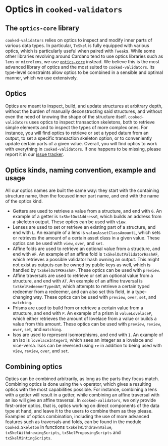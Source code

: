 # Optics in `cooked-validators`

## The `optics-core` library

`cooked-validators` relies on optics to inspect and modify inner parts of
various data types. In particular, `TxSkel` is fully equipped with various
optics, which is particularly useful when paired with `Tweak`s. While some other
libraries revolving around Cardano tend to use optics libraries such as `lens`
or `microlens`, we use
[`optics-core`](https://hackage.haskell.org/package/optics-core) instead. We
believe this is the most advanced library of optics and the most suited to
`cooked-validators`. Its type-level constraints allow optics to be combined in a
sensible and optimal manner, which we use extensively.

## Optics

Optics are meant to inspect, build, and update structures at arbitrary depth,
without the burden of manually deconstructing said structures, and without even
the need of knowing the shape of the structure itself. `cooked-validators` uses
optics to inspect transaction skeletons, both to retrieve simple elements and to
inspect the types of more complex ones. For instance, you will find optics to
retrieve or set a typed datum from an output, to set a specific transaction
skeleton option, or to conveniently update certain parts of a given
value. Overall, you will find optics to work with everything in
`cooked-validators`. If one happens to be missing, please report it in our
[issue tracker](https://github.com/tweag/cooked-validators/issues).

## Optics kinds, naming convention, example and usage

All our optics names are built the same way: they start with the containing
structure name, then the focused inner part name, and end with the name of the
optics kind.

- Getters are used to retrieve a value from a structure, and end with `G`. An
  example of a getter is `txSkelOutAddressG`, which builds an address from a
  skeleton output. These optics can be used with `view`.
- Lenses are used to set or retrieve an existing part of a structure, and end
  with `L`. An example of a lens is `valueAssetClassAmountL`, which sets or
  retrieves the amount of a certain asset class in a given value. These optics
  can be used with `view`, `over`, and `set`.
- Affine folds are used to retrieve an optional value from a structure, and end
  with `AF`. An example of an affine fold is `txSkelOutValidatorHashAF`, which
  retrieves a possible validator hash owning an output. This might not exist as
  outputs can be owned by public keys as well, which is handled by
  `txSkelOutPKHashAF`. These optics can be used with `preview`.
- Affine traversals are used to retrieve or set an optional value from a
  structure, and end with `AT`. An example of an affine traversal is
  `txSkelRedeemerTypedAT`, which attempts to retrieve a certain typed redeemer
  from a redeemer, and can also set this field, in a type-changing way. These
  optics can be used with `preview`, `over`, `set`, and `matching`.
- Prisms are used to build from or retrieve a certain value from a structure,
  and end with `P`. An example of a prism is `valueLovelaceP`, which either
  retrieves the amount of lovelace from a value or builds a value from this
  amount. These optics can be used with `preview`, `review`, `over`, `set`, and
  `matching`.
- Isos are used to represent isomorphisms, and end with `I`. An example of an
  iso is `lovelaceIntegerI`, which sees an integer as a lovelace and
  vice-versa. Isos can be reversed using `re` in addition to being used with
  `view`, `review`, `over`, and `set`.

## Combining optics

Optics can be combined arbitrarily, as long as the parts they focus
match. Combining optics is done using the `%` operator, which gives a resulting
optics with the most capabilities possible. For instance, combining a lens with
a getter will result in a getter, while combining an affine traversal with an
iso will give an affine traversal. In `cooked-validators`, we only provide
first-order optics, that is, optics working on direct components of the data
type at hand, and leave it to the users to combine them as they please. Examples
of optics combination, including the use of more advanced features such as
traversals and folds, can be found in the module `Cooked.Skeleton` in functions
`txSkelWithdrawnValue`, `txSkelWithdrawingScripts`, `txSkelProposingScripts` and
`txSkelMintingScripts`.
